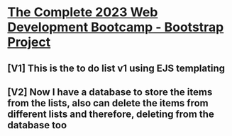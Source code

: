# [The Complete 2023 Web Development Bootcamp - Bootstrap Project](https://www.udemy.com/course/the-complete-web-development-bootcamp/)

## [V1] This is the to do list v1 using EJS templating

## [V2] Now I have a database to store the items from the lists, also can delete the items from different lists and therefore, deleting from the database too
